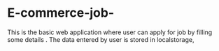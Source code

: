 # E-commerce-job-
This is the basic web application where user can apply for job by filling some details . The data entered by user is stored in localstorage,
